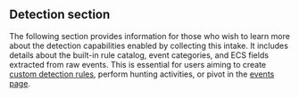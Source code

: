## Detection section

The following section provides information for those who wish to learn more about the detection capabilities enabled by collecting this intake. It includes details about the built-in rule catalog, event categories, and ECS fields extracted from raw events. This is essential for users aiming to create [custom detection rules](/xdr/features/detect/rules_catalog/#create-custom-rules), perform hunting activities, or pivot in the [events page](/xdr/features/investigate/events).